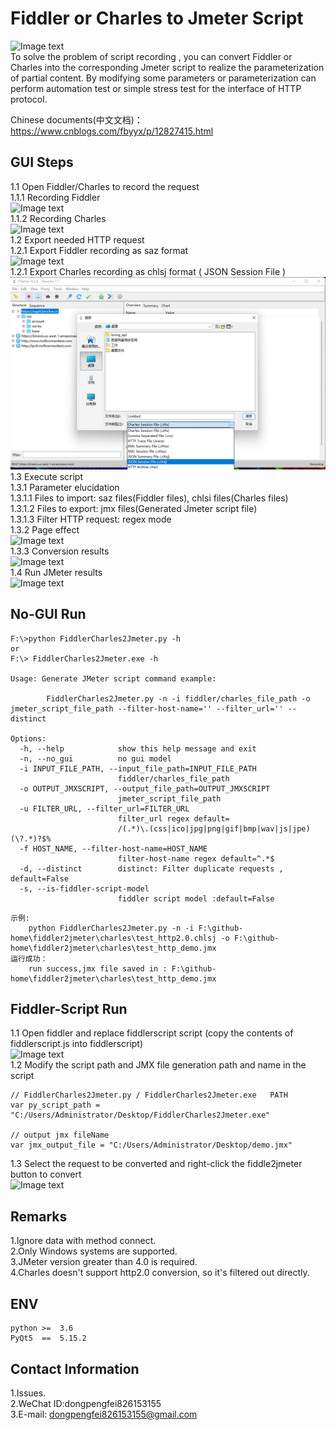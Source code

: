 # Fiddler or Charles to Jmeter Script
![Image text](.resources/img/logo.png)<br>
To solve the problem of script recording , you can convert Fiddler or Charles into the corresponding Jmeter script to realize the parameterization of partial content. By modifying some parameters or parameterization can perform automation test or simple stress test for the interface of HTTP protocol.<br>

Chinese documents(中文文档)：https://www.cnblogs.com/fbyyx/p/12827415.html

## GUI Steps
1.1 Open Fiddler/Charles to record the request<br>
1.1.1 Recording Fiddler<br>
![Image text](.resources/img/img_01.jpg)<br>
1.1.2 Recording Charles<br>
![Image text](.resources/img/img_08.jpg)<br>
1.2 Export needed HTTP request<br>
1.2.1 Export Fiddler recording as saz format<br>
![Image text](.resources/img/img_02.jpg)<br>
1.2.1 Export Charles recording as chlsj format ( JSON Session File )<br>
![Image text](.resources/img/img_07.png)<br>
1.3 Execute script<br>
1.3.1 Parameter elucidation<br>
1.3.1.1 Files to import: saz files(Fiddler files), chlsi files(Charles files)<br>
1.3.1.2 Files to export: jmx files(Generated Jmeter script file)<br>
1.3.1.3 Filter HTTP request: regex mode<br>
1.3.2 Page effect<br>
![Image text](.resources/img/img_03.jpg)<br>
1.3.3 Conversion results<br>
![Image text](.resources/img/img_04.jpg)<br>
1.4 Run JMeter results<br>
![Image text](.resources/img/img_05.jpg)<br>

## No-GUI Run
```text
F:\>python FiddlerCharles2Jmeter.py -h  
or 
F:\> FiddlerCharles2Jmeter.exe -h

Usage: Generate JMeter script command example:

        FiddlerCharles2Jmeter.py -n -i fiddler/charles_file_path -o jmeter_script_file_path --filter-host-name='' --filter_url='' --distinct

Options:
  -h, --help            show this help message and exit
  -n, --no_gui          no gui model
  -i INPUT_FILE_PATH, --input_file_path=INPUT_FILE_PATH
                        fiddler/charles_file_path
  -o OUTPUT_JMXSCRIPT, --output_file_path=OUTPUT_JMXSCRIPT
                        jmeter_script_file_path
  -u FILTER_URL, --filter_url=FILTER_URL
                        filter_url regex default=
                        /(.*)\.(css|ico|jpg|png|gif|bmp|wav|js|jpe)(\?.*)?$%
  -f HOST_NAME, --filter-host-name=HOST_NAME
                        filter-host-name regex default=^.*$
  -d, --distinct        distinct: Filter duplicate requests , default=False
  -s, --is-fiddler-script-model
                        fiddler script model :default=False

```
```text
示例:
    python FiddlerCharles2Jmeter.py -n -i F:\github-home\fiddler2jmeter\charles\test_http2.0.chlsj -o F:\github-home\fiddler2jmeter\charles\test_http_demo.jmx
运行成功：
    run success,jmx file saved in : F:\github-home\fiddler2jmeter\charles\test_http_demo.jmx
```
## Fiddler-Script Run
1.1 Open fiddler and replace fiddlerscript script (copy the contents of fiddlerscript.js into fiddlerscript)<br>
![Image text](.resources/img/fiddlerScript.png)<br>
1.2 Modify the script path and JMX file generation path and name in the script<br>
```text
// FiddlerCharles2Jmeter.py / FiddlerCharles2Jmeter.exe   PATH
var py_script_path = "C:/Users/Administrator/Desktop/FiddlerCharles2Jmeter.exe"

// output jmx fileName
var jmx_output_file = "C:/Users/Administrator/Desktop/demo.jmx"
```
1.3 Select the request to be converted and right-click the fiddle2jmeter button to convert<br>
![Image text](.resources/img/fiddlerbutton.png)<br>

## Remarks
1.Ignore data with method connect.<br>
2.Only Windows systems are supported.<br>
3.JMeter version greater than 4.0 is required.<br>
4.Charles doesn't support http2.0 conversion, so it's filtered out directly.<br>


## ENV
```buildoutcfg
python >=  3.6  
PyQt5  ==  5.15.2
```

## Contact Information
1.Issues.<br>
2.WeChat ID:dongpengfei826153155<br>
3.E-mail: dongpengfei826153155@gmail.com<br>


